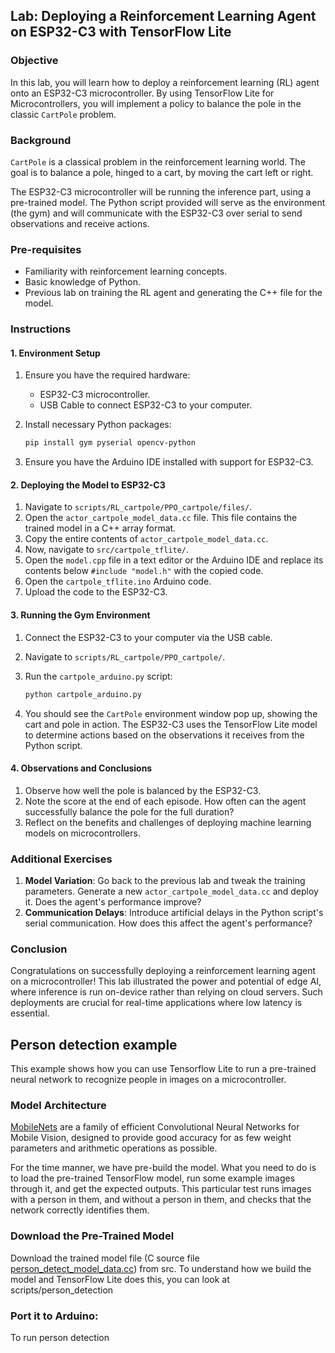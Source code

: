 ## Lab: Deploying a Reinforcement Learning Agent on ESP32-C3 with TensorFlow Lite

### Objective

In this lab, you will learn how to deploy a reinforcement learning (RL) agent onto an ESP32-C3 microcontroller. By using TensorFlow Lite for Microcontrollers, you will implement a policy to balance the pole in the classic `CartPole` problem.

### Background

`CartPole` is a classical problem in the reinforcement learning world. The goal is to balance a pole, hinged to a cart, by moving the cart left or right.

The ESP32-C3 microcontroller will be running the inference part, using a pre-trained model. The Python script provided will serve as the environment (the gym) and will communicate with the ESP32-C3 over serial to send observations and receive actions.

### Pre-requisites

- Familiarity with reinforcement learning concepts.
- Basic knowledge of Python.
- Previous lab on training the RL agent and generating the C++ file for the model.

### Instructions

#### 1. Environment Setup

1. Ensure you have the required hardware:
   - ESP32-C3 microcontroller.
   - USB Cable to connect ESP32-C3 to your computer.
  
2. Install necessary Python packages:
   ```bash
   pip install gym pyserial opencv-python
   ```

3. Ensure you have the Arduino IDE installed with support for ESP32-C3.

#### 2. Deploying the Model to ESP32-C3

1. Navigate to `scripts/RL_cartpole/PPO_cartpole/files/`.
2. Open the `actor_cartpole_model_data.cc` file. This file contains the trained model in a C++ array format.
3. Copy the entire contents of `actor_cartpole_model_data.cc`.
4. Now, navigate to `src/cartpole_tflite/`.
5. Open the `model.cpp` file in a text editor or the Arduino IDE and replace its contents below `#include "model.h"` with the copied code.
7. Open the `cartpole_tflite.ino` Arduino code.
8. Upload the code to the ESP32-C3.

#### 3. Running the Gym Environment

1. Connect the ESP32-C3 to your computer via the USB cable.
2. Navigate to `scripts/RL_cartpole/PPO_cartpole/`.
3. Run the `cartpole_arduino.py` script:
   ```bash
   python cartpole_arduino.py
   ```

4. You should see the `CartPole` environment window pop up, showing the cart and pole in action. The ESP32-C3 uses the TensorFlow Lite model to determine actions based on the observations it receives from the Python script.

#### 4. Observations and Conclusions

1. Observe how well the pole is balanced by the ESP32-C3.
2. Note the score at the end of each episode. How often can the agent successfully balance the pole for the full duration?
3. Reflect on the benefits and challenges of deploying machine learning models on microcontrollers.

### Additional Exercises

1. **Model Variation**: Go back to the previous lab and tweak the training parameters. Generate a new `actor_cartpole_model_data.cc` and deploy it. Does the agent's performance improve?
2. **Communication Delays**: Introduce artificial delays in the Python script's serial communication. How does this affect the agent's performance?

### Conclusion

Congratulations on successfully deploying a reinforcement learning agent on a microcontroller! This lab illustrated the power and potential of edge AI, where inference is run on-device rather than relying on cloud servers. Such deployments are crucial for real-time applications where low latency is essential.

## Person detection example

This example shows how you can use Tensorflow Lite to run a pre-trained neural network to recognize people in images on a microcontroller.
### Model Architecture

[MobileNets](https://arxiv.org/abs/1704.04861) are a family of efficient Convolutional Neural Networks for Mobile Vision, designed to provide good accuracy for as few weight parameters and arithmetic operations as possible.

For the time manner, we have pre-build the model. What you need to do is to load the pre-trained TensorFlow model, run some example images through it, and get the expected
outputs. This particular test runs images with a  person in them, and without a person in them, and checks that the network correctly identifies them.

### Download the Pre-Trained Model

Download the trained model file (C source file [person_detect_model_data.cc](src/person_detection_camera/person_detect_model_data.cpp)) from src. To understand how we build the model and TensorFlow Lite does this, you can look at scripts/person_detection


### Port it to Arduino:

To run person detection 

